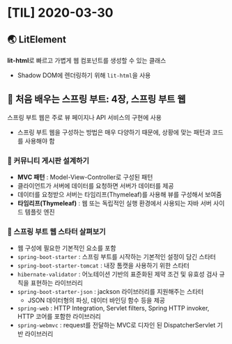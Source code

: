 # [TIL] 2020-03-30

## 🌏 LitElement
**lit-html**로 빠르고 가볍게 웹 컴포넌트를 생성할 수 있는 클래스
* Shadow DOM에 렌더링하기 위해 `lit-html`을 사용

## 📔 처음 배우는 스프링 부트: 4장, 스프링 부트 웹
스프링 부트 웹은 주로 뷰 페이지나 API 서비스의 구현에 사용
* 스프링 부트 웹을 구성하는 방법은 매우 다양하기 때문에, 상황에 맞는 패턴과 코드를 사용해야 함

### 📍 커뮤니티 게시판 설계하기
* **MVC 패턴** : Model-View-Controller로 구성된 패턴
* 클라이언트가 서버에 데이터를 요청하면 서버가 데이터를 제공
* 데이터를 요청받으 서버는 타임리프(Thymeleaf)를 사용해 뷰를 구성해서 보여줌
* **타임리프(Thymeleaf)** : 웹 또는 독립적인 실행 환경에서 사용되는 자바 서버 사이드 템플릿 엔진

### 📍 스프링 부트 웹 스타터 살펴보기
* 웹 구성에 필요한 기본적인 요소를 포함
* `spring-boot-starter` : 스프링 부트를 시작하는 기본적인 설정이 담긴 스타터
* `spring-boot-starter-tomcat` : 내장 톰캣을 사용하기 위한 스타터
* `hibernate-validator` : 어노테이션 기반의 표준화된 제약 조건 및 유효성 검사 규칙을 표현하는 라이브러리
* `spring-boot-starter-json` : jackson 라이브러리를 지원해주는 스타터
	* JSON 데이터형의 파싱, 데이터 바인딩 함수 등을 제공
* `spring-web` : HTTP Integration, Servlet filters, Spring HTTP invoker, HTTP 코어를 포함한 라이브러리
* `spring-webmvc` : request를 전달하는 MVC로 디자인 된 DispatcherServlet 기반 라이브러리
